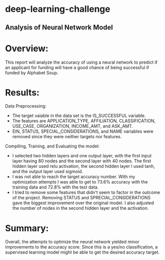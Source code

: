 # deep-learning-challenge

## Analysis of Neural Network Model

# Overview:
This report will analyze the accuracy of using a neural network to predict if an applicant for funding will have a good chance of being successful if funded by Alphabet Soup.

# Results:
Data Preprocessing:
* The target vaiable in the data set is the IS_SUCCESSFUL variable.
* The features are APPLICATION_TYPE, AFFILIATION, CLASSIFICATION, USE_CASE, ORGANIZATION, INCOME_AMT, and ASK_AMT.
* EIN, STATUS, SPECIAL_CONSIDERATIONS, and NAME variables were removed since they were neither targets nor features.

Compiling, Training, and Evaluating the model:
* I selected two hidden layers and one output layer, with the first input layer having 80 nodes and the second layer with 40 nodes. The first hidden layer used relu activation, the second hidden layer I used tanh, and the output layer used sigmoid.
* I was not able to reach the target accuracy number. With my optimization attempts I was able to get to 73.6% accuracy with the training data and 72.8% with the test data.
* I tried to remove some features that didn't seem to factor in the outcome of the project. Removing STATUS and SPRECIAL_CONSIDERATIONS gave the biggest improvement over the original model. I also adjusted the number of nodes in the second hidden layer and the activation.

# Summary: 
Overall, the attempts to optimize the neural network yielded minor improvements to the accuracy score. Since this is a yes/no classification, a supervised learning model might be able to get the desired accuracy target.